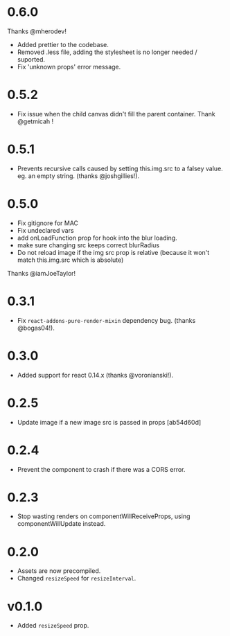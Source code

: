 # 0.6.0
Thanks @mherodev!
* Added prettier to the codebase.
* Removed .less file, adding the stylesheet is no longer needed / suported.
* Fix 'unknown props' error message.

# 0.5.2
* Fix issue when the child canvas didn't fill the parent container. Thank @getmicah !

# 0.5.1
* Prevents recursive calls caused by setting this.img.src to a falsey value. eg. an empty string. (thanks @joshgillies!).

# 0.5.0
* Fix gitignore for MAC
* Fix undeclared vars
* add onLoadFunction prop for hook into the blur loading.
* make sure changing src keeps correct blurRadius
* Do not reload image if the img src prop is relative (because it won't match this.img.src which is absolute)

Thanks @iamJoeTaylor!

# 0.3.1
* Fix `react-addons-pure-render-mixin` dependency bug. (thanks @bogas04!).

# 0.3.0
* Added support for react 0.14.x (thanks @voronianski!).

# 0.2.5
* Update image if a new image src is passed in props [ab54d60d]

# 0.2.4
* Prevent the component to crash if there was a CORS error.

# 0.2.3
* Stop wasting renders on componentWillReceiveProps, using componentWillUpdate instead.

# 0.2.0
* Assets are now precompiled.
* Changed `resizeSpeed` for `resizeInterval`.

# v0.1.0
* Added `resizeSpeed` prop.
